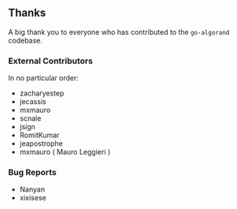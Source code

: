 
## Thanks

A big thank you to everyone who has contributed to the `go-algorand` codebase.

### External Contributors
In no particular order:
- zacharyestep
- jecassis
- mxmauro
- scnale
- jsign
- RomitKumar
- jeapostrophe
- mxmauro ( Mauro Leggieri )

### Bug Reports
- Nanyan
- xixisese
